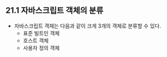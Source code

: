 ## 21.1 자바스크립트 객체의 분류

- 자바스크립트 객체는 다음과 같이 크게 3개의 객체로 분류할 수 있다.
  - 표준 빌트인 객체
  - 호스트 객체
  - 사용자 정의 객체